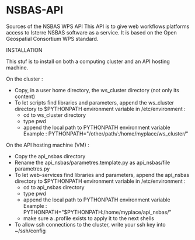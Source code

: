 # NSBAS-API
Sources of the NSBAS WPS API
This API is to give web workflows platforms access to Isterre NSBAS software as a service.
It is based on the Open Geospatial Consortium WPS standard.

INSTALLATION

This stuf is to install on both a computing cluster and an API hosting machine.

On the cluster :
- Copy, in a user home directory, the ws_cluster directory (not only its content)
- To let scripts find libraries and parameters, append the ws_cluster directory to $PYTHONPATH environment variable in /etc/environment : 
  - cd to ws_cluster directory
  - type pwd
  - append the local path to PYTHONPATH environment variable
  Example : PYTHONPATH="/other/path/:/home/myplace/ws_cluster/"

On the API hosting machine (VM) :
- Copy the api_nsbas directory
- Rename the api_nsbas/parametres.template.py as api_nsbas/file parametres.py
- To let web-services find libraries and parameters, append the api_nsbas directory to $PYTHONPATH environment variable in /etc/environment : 
  - cd to api_nsbas directory
  - type pwd
  - append the local path to PYTHONPATH environment variable
  Example : PYTHONPATH="$PYTHONPATH:/home/myplace/api_nsbas/"
  - make sure a .profile exists to apply it to the next shells
- To allow ssh connections to the cluster, write your ssh key into ~/ssh/config 
